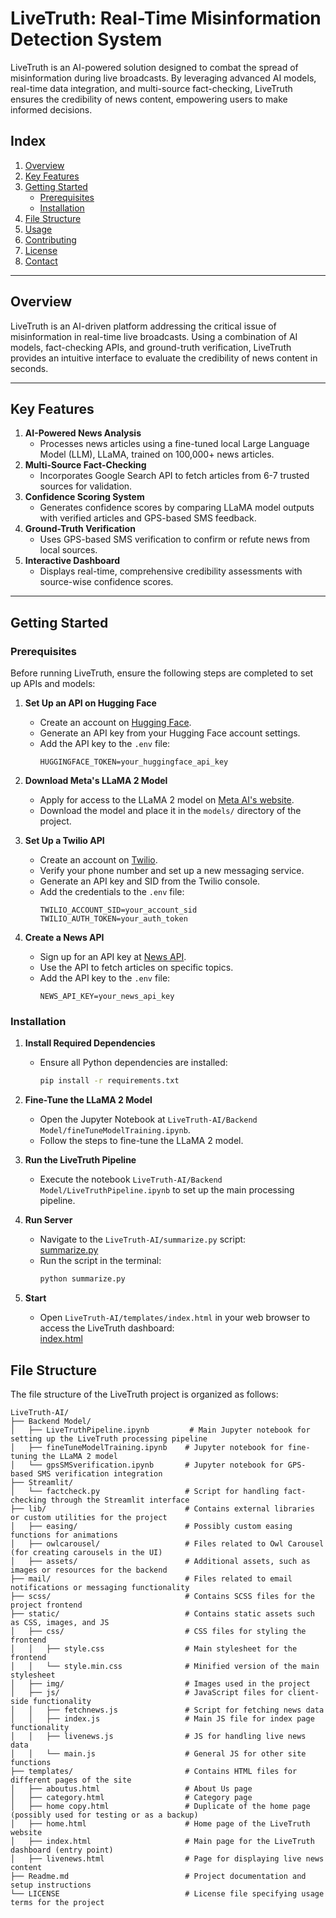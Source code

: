 # LiveTruth: Real-Time Misinformation Detection System

LiveTruth is an AI-powered solution designed to combat the spread of misinformation during live broadcasts. By leveraging advanced AI models, real-time data integration, and multi-source fact-checking, LiveTruth ensures the credibility of news content, empowering users to make informed decisions.

## **Index**

1. [Overview](#overview)  
2. [Key Features](#key-features)  
3. [Getting Started](#getting-started)  
   - [Prerequisites](#prerequisites)  
   - [Installation](#installation)  
4. [File Structure](#file-structure)  
5. [Usage](#usage)  
6. [Contributing](#contributing)  
7. [License](#license)  
8. [Contact](#contact)  

---

## **Overview**

LiveTruth is an AI-driven platform addressing the critical issue of misinformation in real-time live broadcasts. Using a combination of AI models, fact-checking APIs, and ground-truth verification, LiveTruth provides an intuitive interface to evaluate the credibility of news content in seconds.

---

## **Key Features**

1. **AI-Powered News Analysis**  
   - Processes news articles using a fine-tuned local Large Language Model (LLM), LLaMA, trained on 100,000+ news articles.  
2. **Multi-Source Fact-Checking**  
   - Incorporates Google Search API to fetch articles from 6-7 trusted sources for validation.  
3. **Confidence Scoring System**  
   - Generates confidence scores by comparing LLaMA model outputs with verified articles and GPS-based SMS feedback.  
4. **Ground-Truth Verification**  
   - Uses GPS-based SMS verification to confirm or refute news from local sources.  
5. **Interactive Dashboard**  
   - Displays real-time, comprehensive credibility assessments with source-wise confidence scores.

---

## **Getting Started**

### **Prerequisites**

Before running LiveTruth, ensure the following steps are completed to set up APIs and models:

1. **Set Up an API on Hugging Face**  
   - Create an account on [Hugging Face](https://huggingface.co/).  
   - Generate an API key from your Hugging Face account settings.  
   - Add the API key to the `.env` file:  
     ```env
     HUGGINGFACE_TOKEN=your_huggingface_api_key
     ```

2. **Download Meta's LLaMA 2 Model**  
   - Apply for access to the LLaMA 2 model on [Meta AI's website](https://ai.meta.com/llama/).  
   - Download the model and place it in the `models/` directory of the project.  

3. **Set Up a Twilio API**  
   - Create an account on [Twilio](https://www.twilio.com/).  
   - Verify your phone number and set up a new messaging service.  
   - Generate an API key and SID from the Twilio console.  
   - Add the credentials to the `.env` file:  
     ```env
     TWILIO_ACCOUNT_SID=your_account_sid
     TWILIO_AUTH_TOKEN=your_auth_token
     ```

4. **Create a News API**  
   - Sign up for an API key at [News API](https://newsapi.org/).  
   - Use the API to fetch articles on specific topics.  
   - Add the API key to the `.env` file:  
     ```env
     NEWS_API_KEY=your_news_api_key
     ```

### **Installation**

1. **Install Required Dependencies**  
   - Ensure all Python dependencies are installed:  
     ```bash
     pip install -r requirements.txt
     ```

2. **Fine-Tune the LLaMA 2 Model**  
   - Open the Jupyter Notebook at `LiveTruth-AI/Backend Model/fineTuneModelTraining.ipynb`.  
   - Follow the steps to fine-tune the LLaMA 2 model.  

3. **Run the LiveTruth Pipeline**  
   - Execute the notebook `LiveTruth-AI/Backend Model/LiveTruthPipeline.ipynb` to set up the main processing pipeline.  

4. **Run Server**  
   - Navigate to the `LiveTruth-AI/summarize.py` script:  
     [summarize.py](https://github.com/NIKITA320495/LiveTruth-AI/blob/main/summarize.py)  
   - Run the script in the terminal:  
     ```bash
     python summarize.py
     ```

5. **Start**  
   - Open `LiveTruth-AI/templates/index.html` in your web browser to access the LiveTruth dashboard:  
     [index.html](https://github.com/NIKITA320495/LiveTruth-AI/blob/main/templates/index.html)  


## **File Structure**
The file structure of the LiveTruth project is organized as follows:

```plaintext
LiveTruth-AI/
├── Backend Model/                    
│   ├── LiveTruthPipeline.ipynb         # Main Jupyter notebook for setting up the LiveTruth processing pipeline
│   ├── fineTuneModelTraining.ipynb    # Jupyter notebook for fine-tuning the LLaMA 2 model
│   └── gpsSMSverification.ipynb       # Jupyter notebook for GPS-based SMS verification integration
├── Streamlit/                         
│   └── factcheck.py                   # Script for handling fact-checking through the Streamlit interface
├── lib/                               # Contains external libraries or custom utilities for the project
│   ├── easing/                        # Possibly custom easing functions for animations
│   ├── owlcarousel/                   # Files related to Owl Carousel (for creating carousels in the UI)
│   ├── assets/                        # Additional assets, such as images or resources for the backend
├── mail/                              # Files related to email notifications or messaging functionality
├── scss/                              # Contains SCSS files for the project frontend
├── static/                            # Contains static assets such as CSS, images, and JS
│   ├── css/                           # CSS files for styling the frontend
│   │   ├── style.css                  # Main stylesheet for the frontend
│   │   └── style.min.css              # Minified version of the main stylesheet
│   ├── img/                           # Images used in the project
│   ├── js/                            # JavaScript files for client-side functionality
│   │   ├── fetchnews.js               # Script for fetching news data
│   │   ├── index.js                   # Main JS file for index page functionality
│   │   ├── livenews.js                # JS for handling live news data
│   │   └── main.js                    # General JS for other site functions
├── templates/                         # Contains HTML files for different pages of the site
│   ├── aboutus.html                   # About Us page
│   ├── category.html                  # Category page
│   ├── home copy.html                 # Duplicate of the home page (possibly used for testing or as a backup)
│   ├── home.html                      # Home page of the LiveTruth website
│   ├── index.html                     # Main page for the LiveTruth dashboard (entry point)
│   ├── livenews.html                  # Page for displaying live news content
├── Readme.md                          # Project documentation and setup instructions
└── LICENSE                            # License file specifying usage terms for the project

```


